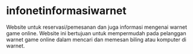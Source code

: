# infonetinformasiwarnet
Website untuk reservasi/pemesanan dan juga informasi mengenai warnet game online. Website ini bertujuan untuk mempermudah pada pelanggan warnet game online dalam mencari dan memesan biling atau komputer di warnet. 
